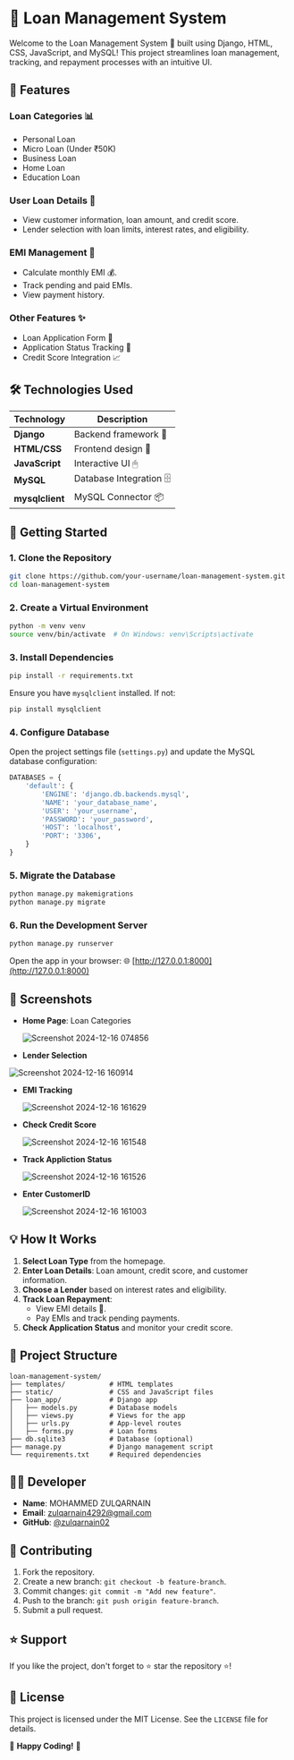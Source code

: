 # 💼 Loan Management System

Welcome to the Loan Management System 🚀 built using Django, HTML, CSS, JavaScript, and MySQL! This project streamlines loan management, tracking, and repayment processes with an intuitive UI.

## 🌟 Features

### Loan Categories 📊
- Personal Loan
- Micro Loan (Under ₹50K)
- Business Loan
- Home Loan
- Education Loan

### User Loan Details 📝
- View customer information, loan amount, and credit score.
- Lender selection with loan limits, interest rates, and eligibility.

### EMI Management 📅
- Calculate monthly EMI 💰.
- Track pending and paid EMIs.
- View payment history.

### Other Features ✨
- Loan Application Form 📄
- Application Status Tracking 🚦
- Credit Score Integration 📈

## 🛠 Technologies Used

| Technology  | Description               |
|-------------|---------------------------|
| **Django**  | Backend framework 🐍      |
| **HTML/CSS**| Frontend design 🎨        |
| **JavaScript** | Interactive UI 🖱       |
| **MySQL**   | Database Integration 🗄   |
| **mysqlclient** | MySQL Connector 📦     |

## 🚀 Getting Started

### 1. Clone the Repository
```bash
git clone https://github.com/your-username/loan-management-system.git
cd loan-management-system
```

### 2. Create a Virtual Environment
```bash
python -m venv venv
source venv/bin/activate  # On Windows: venv\Scripts\activate
```

### 3. Install Dependencies
```bash
pip install -r requirements.txt
```
Ensure you have `mysqlclient` installed. If not:
```bash
pip install mysqlclient
```

### 4. Configure Database
Open the project settings file (`settings.py`) and update the MySQL database configuration:
```python
DATABASES = {
    'default': {
        'ENGINE': 'django.db.backends.mysql',
        'NAME': 'your_database_name',
        'USER': 'your_username',
        'PASSWORD': 'your_password',
        'HOST': 'localhost',
        'PORT': '3306',
    }
}
```

### 5. Migrate the Database
```bash
python manage.py makemigrations
python manage.py migrate
```

### 6. Run the Development Server
```bash
python manage.py runserver
```
Open the app in your browser: 🌐 [http://127.0.0.1:8000](http://127.0.0.1:8000)

## 🎥 Screenshots

- **Home Page**: Loan Categories
  
  ![Screenshot 2024-12-16 074856](https://github.com/user-attachments/assets/425f333f-6638-4c20-8f99-90eedaa2cc30)

- **Lender Selection**
  
 ![Screenshot 2024-12-16 160914](https://github.com/user-attachments/assets/2649b567-09e5-4fe6-921f-338613f3d176)

- **EMI Tracking**
  
  ![Screenshot 2024-12-16 161629](https://github.com/user-attachments/assets/299b2a10-a335-4819-a2c9-9bf096bcb4dc)

- **Check Credit Score**
  
  ![Screenshot 2024-12-16 161548](https://github.com/user-attachments/assets/108f72aa-a7ea-449d-9d9e-13034fec5413)

- **Track Appliction Status**
  
  ![Screenshot 2024-12-16 161526](https://github.com/user-attachments/assets/6e60cec0-6193-4666-bd3b-8be5d091bb02)

- **Enter CustomerID**
  
  ![Screenshot 2024-12-16 161003](https://github.com/user-attachments/assets/884a0d24-4ecf-4c55-a58c-edd84f4d3fe1)


## 💡 How It Works

1. **Select Loan Type** from the homepage.  
2. **Enter Loan Details**: Loan amount, credit score, and customer information.  
3. **Choose a Lender** based on interest rates and eligibility.  
4. **Track Loan Repayment**:  
   - View EMI details 📆.  
   - Pay EMIs and track pending payments.  
5. **Check Application Status** and monitor your credit score.

## 📂 Project Structure

```
loan-management-system/
├── templates/           # HTML templates
├── static/              # CSS and JavaScript files
├── loan_app/            # Django app
│   ├── models.py        # Database models
│   ├── views.py         # Views for the app
│   ├── urls.py          # App-level routes
│   ├── forms.py         # Loan forms
├── db.sqlite3           # Database (optional)
├── manage.py            # Django management script
└── requirements.txt     # Required dependencies
```

## 👨‍💻 Developer

- **Name**: MOHAMMED ZULQARNAIN
- **Email**: zulqarnain4292@gmail.com
- **GitHub**: [@zulqarnain02](https://github.com/zulqarnain02/)  

## 🤝 Contributing

1. Fork the repository.  
2. Create a new branch: `git checkout -b feature-branch`.  
3. Commit changes: `git commit -m "Add new feature"`.  
4. Push to the branch: `git push origin feature-branch`.  
5. Submit a pull request.  

## ⭐ Support

If you like the project, don't forget to ⭐ star the repository ⭐!

## 📄 License

This project is licensed under the MIT License. See the `LICENSE` file for details.

🎉 **Happy Coding!** 🚀
